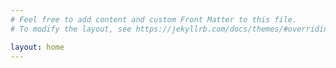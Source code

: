 ```yaml
---
# Feel free to add content and custom Front Matter to this file.
# To modify the layout, see https://jekyllrb.com/docs/themes/#overriding-theme-defaults

layout: home
---
```


<head>
     <link rel="shortcut icon" type="image/x-icon" href="odd_mune_profile.ico">
</head>